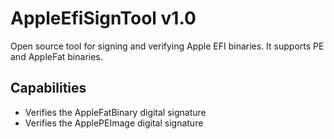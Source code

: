AppleEfiSignTool v1.0
=====================

Open source tool for signing and verifying Apple EFI binaries. It supports PE and AppleFat binaries.

## Capabilities
- Verifies the AppleFatBinary digital signature
- Verifies the ApplePEImage digital signature
